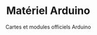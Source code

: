 ---
layout: documentation
hide_hero: false
hero_image: "image.png"
hero_darken: true
image: "image.png"
component_toc: true
doc_header: true
type: microcontroller
external_link: https://www.arduino.cc/en/hardware

title: Matériel Arduino
subtitle: Cartes et modules officiels Arduino

---